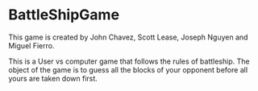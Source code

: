 # BattleShipGame

This game is created by John Chavez, Scott Lease, Joseph Nguyen and Miguel Fierro.

This is a User vs computer game that follows the rules of battleship. The object of the game is to guess 
all the blocks of your opponent before all yours are taken down first. 
